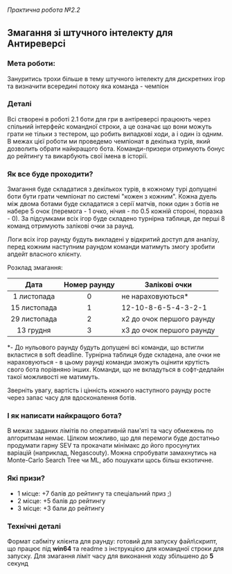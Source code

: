 ###### Практична робота №2.2
## Змагання зі штучного інтелекту для Антиреверсі

### Мета роботи:
Зануритись трохи більше в тему штучного інтелекту для дискретних ігор та визначити всередині потоку яка команда - чемпіон

### Деталі
Всі створені в роботі 2.1 боти для гри в антіреверсі працюють через спільний інтерфейс командної строки, а це означає що вони можуть грати не тільки з тестером, що робить випадкові ходи, а і один із одним. В межах цієї роботи ми проведемо чемпіонат в декілька турів, який дозволить обрати найкращого бота. Команди-призери отримують бонус до рейтингу та викарбують свої імена в історії.

### Як все буде проходити? 
Змагання буде складатися з декількох турів, в кожному турі допущені боти бути грати чемпіонат по системі "кожен з кожним". Кожна дуель між двома ботами буде складатися з серії матчів, поки один з ботів не набере 5 очок (перемога - 1 очко, нічия - по 0.5 кожній стороні, поразка - 0). За підсумками всіх ігор буде складено турнірна таблиця, де перші 8 команд отримують залікові очки за раунд.

Логи всіх ігор раунду будуть викладені у відкритий доступ для аналізу, перед кожним наступним раундом команди матимуть змогу зробити апдейт власного клієнту.

Розклад змагання:

|Дата|Номер раунду|Залікові очки|
|:----------:|:--:|-------------|
|1 листопада |0|не нараховуються*|
|15 листопада|1|12-10-8-6-5-4-3-2-1|
|29 листопада|2|х2 до очок першого раунду|
|13 грудня|3|х3 до очок першого раунду|

 *- До нульового раунду будуть допущені всі команди, що встигли вкластися в soft deadline. Турнірна таблиця буде складена, але очки не нараховуються - в цьому раунді команди зможуть оцінити крутість свого бота порівняно інших. Команди, що не вкладуться в софт-дедлайн такої можливості не матимуть.

Зверніть увагу, вартість і цінність кожного наступного раунду росте через запас часу для вдосконалення ботів.

### І як написати найкращого бота?
В межах заданих лімітів по оперативній пам'яті та часу обмежень по алгоритмам немає. Цілком можливо, що для перемоги буде достатньо продумати гарну SEV та прокачати мінімакс до його просунутих варіацій (наприклад, Negascoutу). Можна спробувати замахнутись на Monte-Carlo Search Tree чи ML, або пошукати щось більш екзотичне.

### Які призи?
- 1 місце: +7 балів до рейтингу та спеціальний приз ;)
- 2 місце: +5 балів до рейтингу
- 3 місце: +3 бали до рейтингу

### Технічні деталі
Формат сабміту клієнта для раунду: готовий для запуску файл\скрипт, що працює під **win64** та readme з інструкцією для командної строки для запуску. Для змагання ліміт часу для виконання ходу збільшено до **5** секунд
